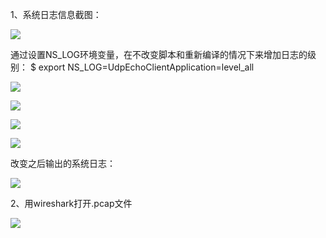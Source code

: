 1、系统日志信息截图：

![](http://t3.qpic.cn/mblogpic/a4ac7c63cfbec4b9abf6/460)

通过设置NS_LOG环境变量，在不改变脚本和重新编译的情况下来增加日志的级别：
$ export NS_LOG=UdpEchoClientApplication=level_all

![](http://t3.qpic.cn/mblogpic/ff35ca522c451a77eefc/120)

![](http://t3.qpic.cn/mblogpic/97ac4dceb7bd9b6a264c/120)

![](http://t3.qpic.cn/mblogpic/80bd1b5b9bf7e37bc0a0/120)

![](http://t3.qpic.cn/mblogpic/8a3d15480346eae4e82e/120)

改变之后输出的系统日志：

![](http://t3.qpic.cn/mblogpic/e28343ec921779090bd6/120)

2、用wireshark打开.pcap文件

![](http://t3.qpic.cn/mblogpic/ef516ee365beffd86f2e/120)
